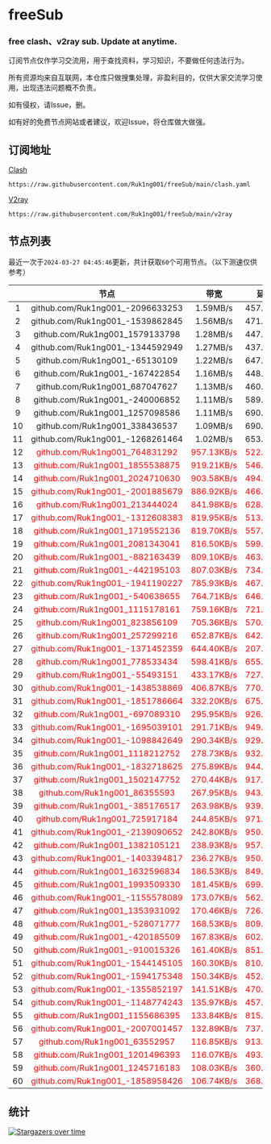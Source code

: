 # freeSub
### free clash、v2ray sub. Update at anytime.

订阅节点仅作学习交流用，用于查找资料，学习知识，不要做任何违法行为。

所有资源均来自互联网，本仓库只做搜集处理，非盈利目的，仅供大家交流学习使用，出现违法问题概不负责。

如有侵权，请Issue，删。

如有好的免费节点网站或者建议，欢迎Issue，将仓库做大做强。

## 订阅地址
[Clash](https://raw.githubusercontent.com/Ruk1ng001/freeSub/main/clash.yaml)
```
https://raw.githubusercontent.com/Ruk1ng001/freeSub/main/clash.yaml
```
[V2ray](https://raw.githubusercontent.com/Ruk1ng001/freeSub/main/v2ray)
```
https://raw.githubusercontent.com/Ruk1ng001/freeSub/main/v2ray
```

## 节点列表

最近一次于`2024-03-27 04:45:46`更新，共计获取`60`个可用节点。（以下测速仅供参考）

|  | 节点 | 带宽 | 延迟 |
|:-:|:--:|:--:|:--:|
 | 1 | github.com/Ruk1ng001_-2096633253 | 1.59MB/s | 457.00ms |
 | 2 | github.com/Ruk1ng001_-1539862845 | 1.56MB/s | 471.00ms |
 | 3 | github.com/Ruk1ng001_1579133798 | 1.28MB/s | 447.00ms |
 | 4 | github.com/Ruk1ng001_-1344592949 | 1.27MB/s | 437.00ms |
 | 5 | github.com/Ruk1ng001_-65130109 | 1.22MB/s | 647.00ms |
 | 6 | github.com/Ruk1ng001_-167422854 | 1.16MB/s | 448.00ms |
 | 7 | github.com/Ruk1ng001_687047627 | 1.13MB/s | 460.00ms |
 | 8 | github.com/Ruk1ng001_-240006852 | 1.11MB/s | 589.00ms |
 | 9 | github.com/Ruk1ng001_1257098586 | 1.11MB/s | 690.00ms |
 | 10 | github.com/Ruk1ng001_338436537 | 1.09MB/s | 690.00ms |
 | 11 | github.com/Ruk1ng001_-1268261464 | 1.02MB/s | 653.00ms |
 | 12 | <font color=red>github.com/Ruk1ng001_764831292</font> | <font color=red>957.13KB/s</font> | <font color=red>522.00ms</font> |
 | 13 | <font color=red>github.com/Ruk1ng001_1855538875</font> | <font color=red>919.21KB/s</font> | <font color=red>546.00ms</font> |
 | 14 | <font color=red>github.com/Ruk1ng001_2024710630</font> | <font color=red>903.58KB/s</font> | <font color=red>494.00ms</font> |
 | 15 | <font color=red>github.com/Ruk1ng001_-2001885679</font> | <font color=red>886.92KB/s</font> | <font color=red>466.00ms</font> |
 | 16 | <font color=red>github.com/Ruk1ng001_213444024</font> | <font color=red>841.98KB/s</font> | <font color=red>628.00ms</font> |
 | 17 | <font color=red>github.com/Ruk1ng001_-1312608383</font> | <font color=red>819.95KB/s</font> | <font color=red>513.00ms</font> |
 | 18 | <font color=red>github.com/Ruk1ng001_1719552136</font> | <font color=red>819.70KB/s</font> | <font color=red>557.00ms</font> |
 | 19 | <font color=red>github.com/Ruk1ng001_2081343041</font> | <font color=red>816.50KB/s</font> | <font color=red>599.00ms</font> |
 | 20 | <font color=red>github.com/Ruk1ng001_-882163439</font> | <font color=red>809.10KB/s</font> | <font color=red>463.00ms</font> |
 | 21 | <font color=red>github.com/Ruk1ng001_-442195103</font> | <font color=red>807.03KB/s</font> | <font color=red>734.00ms</font> |
 | 22 | <font color=red>github.com/Ruk1ng001_-1941190227</font> | <font color=red>785.93KB/s</font> | <font color=red>467.00ms</font> |
 | 23 | <font color=red>github.com/Ruk1ng001_-540638655</font> | <font color=red>764.71KB/s</font> | <font color=red>646.00ms</font> |
 | 24 | <font color=red>github.com/Ruk1ng001_1115178161</font> | <font color=red>759.16KB/s</font> | <font color=red>721.00ms</font> |
 | 25 | <font color=red>github.com/Ruk1ng001_823856109</font> | <font color=red>705.36KB/s</font> | <font color=red>570.00ms</font> |
 | 26 | <font color=red>github.com/Ruk1ng001_257299216</font> | <font color=red>652.87KB/s</font> | <font color=red>642.00ms</font> |
 | 27 | <font color=red>github.com/Ruk1ng001_-1371452359</font> | <font color=red>644.40KB/s</font> | <font color=red>207.00ms</font> |
 | 28 | <font color=red>github.com/Ruk1ng001_778533434</font> | <font color=red>598.41KB/s</font> | <font color=red>655.00ms</font> |
 | 29 | <font color=red>github.com/Ruk1ng001_-55493151</font> | <font color=red>433.17KB/s</font> | <font color=red>727.00ms</font> |
 | 30 | <font color=red>github.com/Ruk1ng001_-1438538869</font> | <font color=red>406.87KB/s</font> | <font color=red>770.00ms</font> |
 | 31 | <font color=red>github.com/Ruk1ng001_-1851786664</font> | <font color=red>332.20KB/s</font> | <font color=red>675.00ms</font> |
 | 32 | <font color=red>github.com/Ruk1ng001_-697089310</font> | <font color=red>295.95KB/s</font> | <font color=red>926.00ms</font> |
 | 33 | <font color=red>github.com/Ruk1ng001_-1695039101</font> | <font color=red>291.71KB/s</font> | <font color=red>949.00ms</font> |
 | 34 | <font color=red>github.com/Ruk1ng001_-1098842649</font> | <font color=red>290.34KB/s</font> | <font color=red>929.00ms</font> |
 | 35 | <font color=red>github.com/Ruk1ng001_1118212752</font> | <font color=red>278.73KB/s</font> | <font color=red>932.00ms</font> |
 | 36 | <font color=red>github.com/Ruk1ng001_-1832718625</font> | <font color=red>275.89KB/s</font> | <font color=red>944.00ms</font> |
 | 37 | <font color=red>github.com/Ruk1ng001_1502147752</font> | <font color=red>270.44KB/s</font> | <font color=red>917.00ms</font> |
 | 38 | <font color=red>github.com/Ruk1ng001_86355593</font> | <font color=red>267.95KB/s</font> | <font color=red>943.00ms</font> |
 | 39 | <font color=red>github.com/Ruk1ng001_-385176517</font> | <font color=red>263.98KB/s</font> | <font color=red>939.00ms</font> |
 | 40 | <font color=red>github.com/Ruk1ng001_725917184</font> | <font color=red>244.85KB/s</font> | <font color=red>971.00ms</font> |
 | 41 | <font color=red>github.com/Ruk1ng001_-2139090652</font> | <font color=red>242.80KB/s</font> | <font color=red>950.00ms</font> |
 | 42 | <font color=red>github.com/Ruk1ng001_1382105121</font> | <font color=red>238.93KB/s</font> | <font color=red>957.00ms</font> |
 | 43 | <font color=red>github.com/Ruk1ng001_-1403394817</font> | <font color=red>236.27KB/s</font> | <font color=red>950.00ms</font> |
 | 44 | <font color=red>github.com/Ruk1ng001_1632596834</font> | <font color=red>186.53KB/s</font> | <font color=red>849.00ms</font> |
 | 45 | <font color=red>github.com/Ruk1ng001_1993509330</font> | <font color=red>181.45KB/s</font> | <font color=red>699.00ms</font> |
 | 46 | <font color=red>github.com/Ruk1ng001_-1155578089</font> | <font color=red>173.07KB/s</font> | <font color=red>562.00ms</font> |
 | 47 | <font color=red>github.com/Ruk1ng001_1353931092</font> | <font color=red>170.46KB/s</font> | <font color=red>726.00ms</font> |
 | 48 | <font color=red>github.com/Ruk1ng001_-528071777</font> | <font color=red>168.53KB/s</font> | <font color=red>809.00ms</font> |
 | 49 | <font color=red>github.com/Ruk1ng001_-420185509</font> | <font color=red>167.83KB/s</font> | <font color=red>602.00ms</font> |
 | 50 | <font color=red>github.com/Ruk1ng001_-910015326</font> | <font color=red>161.40KB/s</font> | <font color=red>851.00ms</font> |
 | 51 | <font color=red>github.com/Ruk1ng001_-1544145105</font> | <font color=red>160.30KB/s</font> | <font color=red>810.00ms</font> |
 | 52 | <font color=red>github.com/Ruk1ng001_-1594175348</font> | <font color=red>150.34KB/s</font> | <font color=red>452.00ms</font> |
 | 53 | <font color=red>github.com/Ruk1ng001_-1355852197</font> | <font color=red>141.51KB/s</font> | <font color=red>470.00ms</font> |
 | 54 | <font color=red>github.com/Ruk1ng001_-1148774243</font> | <font color=red>135.97KB/s</font> | <font color=red>457.00ms</font> |
 | 55 | <font color=red>github.com/Ruk1ng001_1155686395</font> | <font color=red>133.84KB/s</font> | <font color=red>815.00ms</font> |
 | 56 | <font color=red>github.com/Ruk1ng001_-2007001457</font> | <font color=red>132.89KB/s</font> | <font color=red>737.00ms</font> |
 | 57 | <font color=red>github.com/Ruk1ng001_63552957</font> | <font color=red>116.85KB/s</font> | <font color=red>913.00ms</font> |
 | 58 | <font color=red>github.com/Ruk1ng001_1201496393</font> | <font color=red>116.07KB/s</font> | <font color=red>493.00ms</font> |
 | 59 | <font color=red>github.com/Ruk1ng001_1245716183</font> | <font color=red>108.03KB/s</font> | <font color=red>360.00ms</font> |
 | 60 | <font color=red>github.com/Ruk1ng001_-1858958426</font> | <font color=red>106.74KB/s</font> | <font color=red>368.00ms</font> |


## 统计

[![Stargazers over time](https://starchart.cc/Ruk1ng001/freeSub.svg)](https://starchart.cc/Ruk1ng001/freeSub)